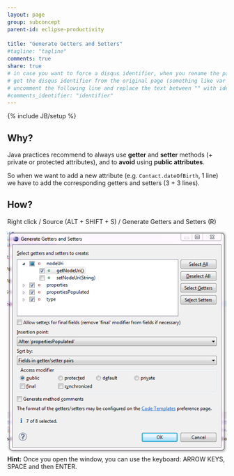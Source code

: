 ```yaml
---
layout: page
group: subconcept
parent-id: eclipse-productivity

title: "Generate Getters and Setters"
#tagline: "tagline"
comments: true
share: true
# in case you want to force a disqus identifier, when you rename the page
# get the disqus identifier from the original page (something like var disqus_identifier = 'ident';),
# uncomment the following line and replace the text between "" with ident
#comments_identifier: "identifier"
---
```

{% include JB/setup %}

## Why?

Java practices recommend to always use **getter** and **setter** methods (+ private or protected attributes), and to **avoid** using **public attributes**.

So when we want to add a new attribute (e.g. ``Contact.dateOfBirth``, 1 line) we have to add the corresponding getters and setters (3 + 3 lines).

## How?

Right click / Source <span class="label label-success">(ALT + SHIFT + S)</span> / Generate Getters and Setters <span class="label label-success">(R)</span>

<img class="img-thumbnail center-block" src="generate-getters-setters-images/generate-getters-setters.png"/>

<div class="alert alert-info"><strong>Hint:</strong> Once you open the window, you can use the keyboard: <span class="label label-success">ARROW KEYS</span>, <span class="label label-success">SPACE</span> and then <span class="label label-success">ENTER</span>.</div>